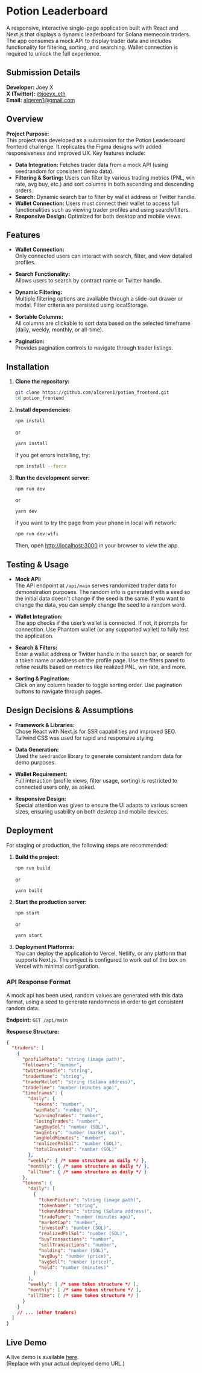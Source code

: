 # Potion Leaderboard

A responsive, interactive single-page application built with React and Next.js that displays a dynamic leaderboard for Solana memecoin traders. The app consumes a mock API to display trader data and includes functionality for filtering, sorting, and searching. Wallet connection is required to unlock the full experience.

## Submission Details
**Developer:** Joey X  
**X (Twitter):** [@joeyx_eth](https://twitter.com/joeyx_eth)  
**Email:** [alqeren1@gmail.com](mailto:alqeren1@gmail.com) 

## Overview

**Project Purpose:**  
This project was developed as a submission for the Potion Leaderboard frontend challenge. It replicates the Figma designs with added responsiveness and improved UX. Key features include:
- **Data Integration:** Fetches trader data from a mock API (using seedrandom for consistent demo data).
- **Filtering & Sorting:** Users can filter by various trading metrics (PNL, win rate, avg buy, etc.) and sort columns in both ascending and descending orders.
- **Search:** Dynamic search bar to filter by wallet address or Twitter handle.
- **Wallet Connection:** Users must connect their wallet to access full functionalities such as viewing trader profiles and using search/filters.
- **Responsive Design:** Optimized for both desktop and mobile views.

## Features

- **Wallet Connection:**  
  Only connected users can interact with search, filter, and view detailed profiles.

- **Search Functionality:**  
  Allows users to search by contract name or Twitter handle.

- **Dynamic Filtering:**  
  Multiple filtering options are available through a slide-out drawer or modal. Filter criteria are persisted using localStorage.

- **Sortable Columns:**  
  All columns are clickable to sort data based on the selected timeframe (daily, weekly, monthly, or all-time).

- **Pagination:**  
  Provides pagination controls to navigate through trader listings.

## Installation

1. **Clone the repository:**

   ```bash
   git clone https://github.com/alqeren1/potion_frontend.git
   cd potion_frontend
   ```

2. **Install dependencies:**

    ```bash
   npm install
   ```
   or
   ```bash
   yarn install
   ```

   if you get errors installing, try: 
   ```bash
   npm install --force
   ```

3. **Run the development server:**

   ```bash
   npm run dev
   ```
   or
   ```bash
   yarn dev
   ```

   if you want to try the page from your phone in local wifi network:
  
   ```bash
   npm run dev:wifi
   ```

   Then, open [http://localhost:3000](http://localhost:3000) in your browser to view the app.

## Testing & Usage

- **Mock API:**  
  The API endpoint at `/api/main` serves randomized trader data for demonstration purposes.
  The random info is generated with a seed so the initial data doesn't change if the seed is the same. 
  If you want to change the data, you can simply change the seed to a random word.

- **Wallet Integration:**  
  The app checks if the user’s wallet is connected. If not, it prompts for connection. Use Phantom wallet (or any supported wallet) to fully test the application.

- **Search & Filters:**  
  Enter a wallet address or Twitter handle in the search bar, or search for a token name or address on the profile page. Use the filters panel to refine results based on metrics like realized PNL, win rate, and more.

- **Sorting & Pagination:**  
  Click on any column header to toggle sorting order. Use pagination buttons to navigate through pages.

## Design Decisions & Assumptions

- **Framework & Libraries:**  
  Chose React with Next.js for SSR capabilities and improved SEO. Tailwind CSS was used for rapid and responsive styling.

- **Data Generation:**  
  Used the `seedrandom` library to generate consistent random data for demo purposes.

- **Wallet Requirement:**  
  Full interaction (profile views, filter usage, sorting) is restricted to connected users only, as asked.

- **Responsive Design:**  
  Special attention was given to ensure the UI adapts to various screen sizes, ensuring usability on both desktop and mobile devices.

## Deployment

For staging or production, the following steps are recommended:

1. **Build the project:**

   ```bash
   npm run build
   ```
   or
   ```
   yarn build
   ```

3. **Start the production server:**

   ```bash
   npm start
   ```
   or
   
   ```bash
   yarn start
   ```

3. **Deployment Platforms:**  
   You can deploy the application to Vercel, Netlify, or any platform that supports Next.js. The project is configured to work out of the box on Vercel with minimal configuration.


### API Response Format

A mock api has been used, random values are generated with this data format, using a seed to generate randomness in order to get consistent random data. 

**Endpoint:** `GET /api/main`

**Response Structure:**
```json
{
  "traders": [
    {
      "profilePhoto": "string (image path)",
      "followers": "number",
      "twitterHandle": "string",
      "traderName": "string",
      "traderWallet": "string (Solana address)",
      "tradeTime": "number (minutes ago)",
      "timeframes": {
        "daily": {
          "tokens": "number",
          "winRate": "number (%)",
          "winningTrades": "number",
          "losingTrades": "number",
          "avgBuySol": "number (SOL)",
          "avgEntry": "number (market cap)",
          "avgHoldMinutes": "number",
          "realizedPnlSol": "number (SOL)",
          "totalInvested": "number (SOL)"
        },
        "weekly": { /* same structure as daily */ },
        "monthly": { /* same structure as daily */ },
        "allTime": { /* same structure as daily */ }
      },
      "tokens": {
        "daily": [
          {
            "tokenPicture": "string (image path)",
            "tokenName": "string",
            "tokenAddress": "string (Solana address)",
            "tradeTime": "number (minutes ago)",
            "marketCap": "number",
            "invested": "number (SOL)",
            "realizedPnlSol": "number (SOL)",
            "buyTransactions": "number",
            "sellTransactions": "number",
            "holding": "number (SOL)",
            "avgBuy": "number (price)",
            "avgSell": "number (price)",
            "held": "number (minutes)"
          }
        ],
        "weekly": [ /* same token structure */ ],
        "monthly": [ /* same token structure */ ],
        "allTime": [ /* same token structure */ ]
      }
    }
    // ... (other traders)
  ]
}

```


## Live Demo

A live demo is available [here](https://<your-demo-url>).  
(Replace with your actual deployed demo URL.)





